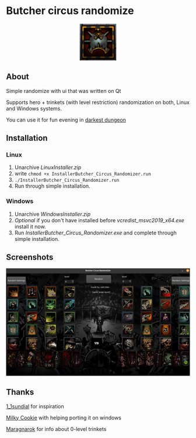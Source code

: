# Butcher circus randomize

<p align="center">
  <img src="preview_icon.png" alt="Preview icon" width="100"/>
</p>

## About

Simple randomize with ui that was written on Qt

Supports hero + trinkets (with level restriction) randomization on both, Linux and Windows systems.

You can use it for fun evening in [darkest dungeon](https://store.steampowered.com/app/262060/Darkest_Dungeon/)

## Installation

### Linux

1. Unarchive *LinuxInstaller.zip*
2. write ```chmod +x InstallerButcher_Circus_Randomizer.run```
3. ```./InstallerButcher_Circus_Randomizer.run```
4. Run through simple installation.

### Windows

1. Unarchive *WindowsInstaller.zip*
2. *Optional* if you don't have installed before *vcredist_msvc2019_x64.exe* install it now.
3. Run *InstallerButcher_Circus_Randomizer.exe* and complete through simple installation.

## Screenshots

![preview](preview.png)

## Thanks

[1_1sundial](https://www.reddit.com/user/1_1sundial/) for inspiration

[Milky Cookie](https://github.com/MilkyCookie1to2) with helping porting it on windows

[Maragnarok](https://steamcommunity.com/profiles/76561198809193760) for info about 0-level trinkets
